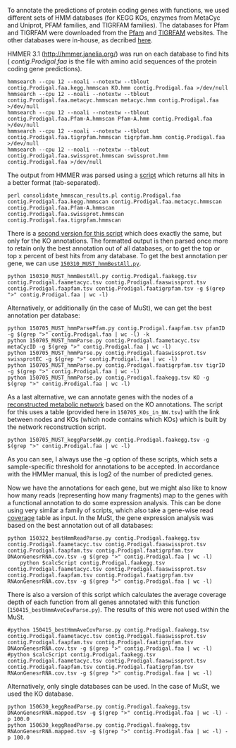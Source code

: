 To annotate the predictions of protein coding genes with functions, we used different sets of HMM databases (for KEGG KOs, enzymes from MetaCyc and Uniprot, PFAM families, and TIGRFAM families). The databases for Pfam and TIGRFAM were downloaded from the [Pfam](ftp://ftp.ebi.ac.uk/pub/databases/Pfam/) and [TIGRFAM](ftp://ftp.jcvi.org/pub/data/TIGRFAMs/) websites. The other databases were in-house, as decribed [here](http://pubs.rsc.org/en/Content/ArticleLanding/2009/MB/b915913b#!divAbstract). 

HMMER 3.1 (http://hmmer.janelia.org/) was run on each database to find hits ( _contig.Prodigal.faa_ is the file with amino acid sequences of the protein coding gene predictions).

```
hmmsearch --cpu 12 --noali --notextw --tblout contig.Prodigal.faa.kegg.hmmscan KO.hmm contig.Prodigal.faa >/dev/null
hmmsearch --cpu 12 --noali --notextw --tblout contig.Prodigal.faa.metacyc.hmmscan metacyc.hmm contig.Prodigal.faa >/dev/null
hmmsearch --cpu 12 --noali --notextw --tblout contig.Prodigal.faa.Pfam-A.hmmscan Pfam-A.hmm contig.Prodigal.faa >/dev/null
hmmsearch --cpu 12 --noali --notextw --tblout contig.Prodigal.faa.tigrpfam.hmmscan tigrpfam.hmm contig.Prodigal.faa >/dev/null
hmmsearch --cpu 12 --noali --notextw --tblout contig.Prodigal.faa.swissprot.hmmscan swissprot.hmm contig.Prodigal.faa >/dev/null
```
The output from HMMER was parsed using a [script](consolidate_hmmscan_results.pl) which returns all hits in a better format (tab-separated).

```
perl consolidate_hmmscan_results.pl contig.Prodigal.faa contig.Prodigal.faa.kegg.hmmscan contig.Prodigal.faa.metacyc.hmmscan contig.Prodigal.faa.Pfam-A.hmmscan contig.Prodigal.faa.swissprot.hmmscan contig.Prodigal.faa.tigrpfam.hmmscan
```
There is a [second version for this script](consolidate_hmmscan_results_justKEGG.pl) which does exactly the same, but only for the KO annotations.
The formatted output is then parsed once more to retain only the best annotation out of all databases, or to get the top or top x percent of best hits from any database. To get the best annotation per gene, we can use [`150310_MUST_hmmBestAll.py`](150310_MUST_hmmBestAll.py).

```
python 150310_MUST_hmmBestAll.py contig.Prodigal.faakegg.tsv contig.Prodigal.faametacyc.tsv contig.Prodigal.faaswissprot.tsv contig.Prodigal.faapfam.tsv contig.Prodigal.faatigrpfam.tsv -g $(grep ">" contig.Prodigal.faa | wc -l)
```
Alternatively, or additionally (in the case of MuSt), we can get the best annotation per database:

```
python 150705_MUST_hmmParsePfam.py contig.Prodigal.faapfam.tsv pfamID -g $(grep ">" contig.Prodigal.faa | wc -l) -k
python 150705_MUST_hmmParse.py contig.Prodigal.faametacyc.tsv metaCycID -g $(grep ">" contig.Prodigal.faa | wc -l)
python 150705_MUST_hmmParse.py contig.Prodigal.faaswissprot.tsv swissprotEC -g $(grep ">" contig.Prodigal.faa | wc -l)
python 150705_MUST_hmmParse.py contig.Prodigal.faatigrpfam.tsv tigrID -g $(grep ">" contig.Prodigal.faa | wc -l)
python 150705_MUST_hmmParse.py contig.Prodigal.faakegg.tsv KO -g $(grep ">" contig.Prodigal.faa | wc -l)
```
As a last alternative, we can annotate genes with the nodes of a [reconstructed metabolic network](reconstructed-KO-network) based on the KO annotations. The script for this uses a table (provided here in `150705_KOs_in_NW.tsv`) with the link between nodes and KOs (which node contains which KOs) which is built by the network reconstruction script.

```
python 150705_MUST_keggParseNW.py contig.Prodigal.faakegg.tsv -g $(grep ">" contig.Prodigal.faa | wc -l)
```
As you can see, I always use the -g option of these scripts, which sets a sample-specific threshold for annotations to be accepted. In accordance with the HMMer manual, this is log2 of the number of predicted genes.

Now we have the annotations for each gene, but we might also like to know how many reads (representing how many fragments) map to the genes with a functional annotation to do some expression analysis. This can be done using very similar a family of scripts, which also take a gene-wise read [coverage](calculating-coverage.md) table as input. In the MuSt, the gene expression analysis was based on the best annotation out of all databases:

```
python 150322_bestHmmReadParse.py contig.Prodigal.faakegg.tsv contig.Prodigal.faametacyc.tsv contig.Prodigal.faaswissprot.tsv contig.Prodigal.faapfam.tsv contig.Prodigal.faatigrpfam.tsv DNAonGenesrRNA.cov.tsv -g $(grep ">" contig.Prodigal.faa | wc -l)
	python $calcScript contig.Prodigal.faakegg.tsv contig.Prodigal.faametacyc.tsv contig.Prodigal.faaswissprot.tsv contig.Prodigal.faapfam.tsv contig.Prodigal.faatigrpfam.tsv RNAonGenesrRNA.cov.tsv -g $(grep ">" contig.Prodigal.faa | wc -l)
```
There is also a version of this script which calculates the average coverage depth of each function from all genes annotated with this function (`150415_bestHmmAveCovParse.py`). The results of this were not used within the MuSt.

```
#python 150415_bestHmmAveCovParse.py contig.Prodigal.faakegg.tsv contig.Prodigal.faametacyc.tsv contig.Prodigal.faaswissprot.tsv contig.Prodigal.faapfam.tsv contig.Prodigal.faatigrpfam.tsv DNAonGenesrRNA.cov.tsv -g $(grep ">" contig.Prodigal.faa | wc -l)
#python $calcScript contig.Prodigal.faakegg.tsv contig.Prodigal.faametacyc.tsv contig.Prodigal.faaswissprot.tsv contig.Prodigal.faapfam.tsv contig.Prodigal.faatigrpfam.tsv RNAonGenesrRNA.cov.tsv -g $(grep ">" contig.Prodigal.faa | wc -l)
```
Alternatively, only single databases can be used. In the case of MuSt, we used the KO database.

```
python 150630_keggReadParse.py contig.Prodigal.faakegg.tsv DNAonGenesrRNA.mapped.tsv -g $(grep ">" contig.Prodigal.faa | wc -l) -p 100.0
python 150630_keggReadParse.py contig.Prodigal.faakegg.tsv RNAonGenesrRNA.mapped.tsv -g $(grep ">" contig.Prodigal.faa | wc -l) -p 100.0
```


